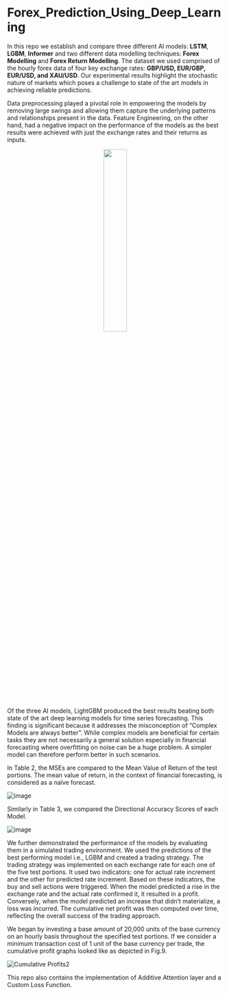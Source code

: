 # Forex_Prediction_Using_Deep_Learning

In this repo we establish and compare three different AI models: **LSTM**, **LGBM**, **Informer** and two 
different data modelling techniques: **Forex Modelling** and **Forex Return Modelling**. The dataset we used comprised of the hourly forex data of four key 
exchange rates: **GBP/USD, EUR/GBP, EUR/USD, and XAU/USD**. Our experimental results highlight the stochastic nature of markets which poses a 
challenge to state of the art models in achieving reliable predictions. 

Data preprocessing played a pivotal role in empowering the models by removing large swings and 
allowing them capture the underlying patterns and relationships present in the data. Feature 
Engineering, on the other hand, had a negative impact on the performance of the models as the best 
results were achieved with just the exchange rates and their returns as inputs.

<p align="center" width="50%">
    <img width="33%" src="![Data Adjustment](https://github.com/Cheeetah97/Forex_Prediction_Using_Deep_Learning/assets/62606459/ff9db2ec-1071-4c15-a4f8-db1274c1557e)"> 
</p>



Of the three AI models, LightGBM produced the best results beating both state of the art deep learning 
models for time series forecasting. This finding is significant because it addresses the misconception of 
“Complex Models are always better”. While complex models are beneficial for certain tasks they are 
not necessarily a general solution especially in financial forecasting where overfitting on noise can be 
a huge problem. A simpler model can therefore perform better in such scenarios.

In Table 2, the MSEs are compared to the Mean Value of Return of the test portions. The mean value 
of return, in the context of financial forecasting, is considered as a naïve forecast.

![image](https://github.com/Cheeetah97/Forex_Prediction_Using_Deep_Learning/assets/62606459/83254293-d0f9-41f0-811e-aa4487f42e35)

Similarly in Table 3, we compared the Directional Accuracy Scores of each Model.

![image](https://github.com/Cheeetah97/Forex_Prediction_Using_Deep_Learning/assets/62606459/bc72cb6f-3e49-4072-bcbf-94585755df03)

We further demonstrated the performance of the models by evaluating them in a simulated trading environment. We used the predictions of the best performing 
model i.e., LGBM and created a trading strategy. The trading strategy was implemented on each exchange rate for each one of the five test portions. It used 
two indicators: one for actual rate increment and the other for predicted rate increment. Based on these indicators, the buy and sell actions were triggered. 
When the model predicted a rise in the exchange rate and the actual rate confirmed it, it resulted in a profit. Conversely, when the model predicted an 
increase that didn’t materialize, a loss was incurred. The cumulative net profit was then computed over time, reflecting the overall success of the trading approach.

We began by investing a base amount of 20,000 units of the base currency on an hourly basis throughout 
the specified test portions. If we consider a minimum transaction cost of 1 unit of the base currency per trade, the cumulative 
profit graphs looked like as depicted in Fig.9.

![Cumulative Profits2](https://github.com/Cheeetah97/Forex_Prediction_Using_Deep_Learning/assets/62606459/078a0233-3a98-40e2-9746-429f796cf6fb)


This repo also contains the implementation of Additive Attention layer and a Custom Loss Function.
